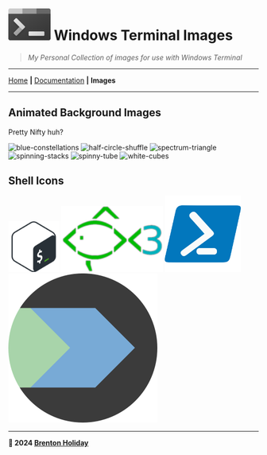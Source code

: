 # ![Windows Terminal Icon](https://raw.githubusercontent.com/8rents/_/i/h1/windows-terminal.png) Windows Terminal Images

> *My Personal Collection of images for use with Windows Terminal*

---

[Home](./README.md) **|** [Documentation](docs/README.md) **|** **Images**

----

## Animated Background Images

Pretty Nifty huh?

![blue-constellations](./backgrounds/animated/blue-constellations.gif) ![half-circle-shuffle](./backgrounds/animated/half-circle-shuffle.gif) ![spectrum-triangle](./backgrounds/animated/spectrum-triangle.gif) ![spinning-stacks](./backgrounds/animated/spinning-stacks.gif) ![spinny-tube](./backgrounds/animated/spinny-tube.gif) ![white-cubes](./backgrounds/animated/white-cubes.gif)

## Shell Icons

<img src="./icons/bash.png" alt="bash" style="zoom:10%;" /> <img src="./icons/fish.png" alt="fish" style="zoom:40%;" /> <img src="./icons/powershell.png" alt="powershell" style="zoom:15%;" /> <img src="./icons/zsh.png" alt="zsh" style="zoom:50%;" />

------

**🤍 2024 [Brenton Holiday](https://brenton.holiday)**